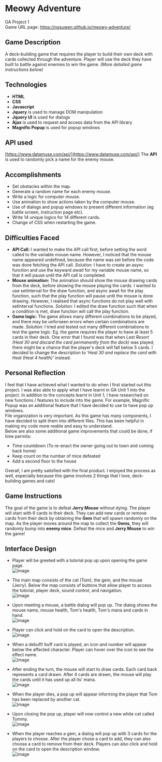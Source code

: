 # Meowy Adventure
GA Project 1  
Game URL page: https://ngsuwen.github.io/meowy-adventure/

## Game Description
A deck-building game that requires the player to build their own deck with cards collected through the adventure. Player will use the deck they have built to battle against enemies to win the game. *(More detailed game instructions below)*

## Technologies
* **HTML**
* **CSS**
* **Javascript**
* **Jquery** is used to manage DOM manipulation 
* **Jquery UI** is used for dialogs
* **Ajax** is used to request and access data from the API library 
* **Magnific Popup** is used for popup windows

## API used
[https://www.datamuse.com/api/](https://www.datamuse.com/api/)
The **API** is used to randomly pick a name for the enemy mouse.

## Accomplishments
* Set obstacles within the map.
* Generate a random name for each enemy mouse.
* Write a logic for computer mouse.
* Use animation to show actions taken by the computer mouse.
* Use of dialogs and popup windows to present different information (eg battle screen, instruction page etc).
* Write 14 unique logics for 14 different cards.
* Change of CSS when restarting the game.

## Difficulties Faced
* **API Call:** I wanted to make the API call first, before setting the word called to the variable mouse name. However, I noticed that the mouse name appeared undefined, because the name was set before the code was done fetching the API call. *Solution:* I have to create an async function and use the keyward *await* for my variable mouse name, so that it will pause until the API call is completed.
* **Mouse animation:** The animation should show the mouse drawing cards from the deck, before showing the mouse playing the cards. I wanted to use setInterval for the draw function, and async await for the play function, such that the play function will pause until the mouse is done drawing. However, I realised that async functions do not play well with setInterval functions. *Solution:* I edited the draw function such that when a condition is met, draw function will call the play function. 
* **Game logic:** The game allows many different combinations to be played, and there may be unforseen errors when certain combinations are made. *Solution:* I tried and tested out many different combinations to test the game logic. Eg. the game requires the player to have at least 5 cards in their deck. One error that I found was that when *Last Resort (Heal 30 and discard the card permanently from the deck)* was played, there might be a chance that the player's deck will fall below 5 cards. I decided to change the description to *'Heal 30 and replace the card with Heal (Heal 4 health)'* instead.

## Personal Reflection
I feel that I have achieved what I wanted to do when I first started out this project. I was also able to apply what I have learnt in GA Unit 1 into the project. In addition to the concepts learnt in Unit 1, I have researched on new functions / features to include into the game. For example, Magnific Popup was an additional feature that I have decided to use to have pop up windows.  
File organization is very important. As this game has many components, I have decided to split them into different files. This has been helpful in making my code more reable and easy to understand.  
Below are also some additional game improvements that could be done, if time permits:  
* Time countdown (To re-enact the owner going out to town and coming back home)
* Keep count on the number of mice defeated
* Add a second floor to the house  

Overall, I am pretty satisfied with the final product. I enjoyed the process as well, especially because this game involves 2 things that I love, deck-building games and cats!

## Game Instructions
The goal of the game is to defeat **Jerry Mouse** without dying. The player will start with 6 cards in their deck. They can add new cards or remove cards from their deck by obtaining the **Gem** that will spawn randomly on the map. As the player moves around the map to collect the **Gems**, they will randomly bump into **enemy mice**. Defeat the mice and **Jerry Mouse** to win the game!

## Interface Design
* Player will be greeted with a tutorial pop up upon opening the game page.  
![image](https://user-images.githubusercontent.com/88722847/135583728-17645687-4bdc-4ece-8a39-3830a050374a.png)

* The main map consists of the cat (Tom), the gem, and the mouse (Jerry). Below the map consists of buttons that allow player to access the tutorial, player deck, sound control, and navigation.  
![image](https://user-images.githubusercontent.com/88722847/135584883-95e1dc74-19bd-45c0-ba15-9e31dccb0be9.png)

* Upon meeting a mouse, a battle dialog will pop up. The dialog shows the mouse name, mouse health, Tom's health, Tom's mana and cards in hand.  
![image](https://user-images.githubusercontent.com/88722847/135585660-2d0cc865-d51e-46b7-8370-94945b30f1cc.png)

* Player can click and hold on the card to open the description.  
![image](https://user-images.githubusercontent.com/88722847/135586534-613b3da5-d07f-4ac3-904b-73ac013ba560.png)

* When a debuff/ buff card is played, an icon and number will appear below the affected character. Player can hover over the icon to see the effect name.  
![image](https://user-images.githubusercontent.com/88722847/135587322-1a0236fe-1d03-4394-9763-7df697b3a679.png)

* After ending the turn, the mouse will start to draw cards. Each card back represents a card drawn. After 4 cards are drawn, the mouse will play the cards until it has used up all its' mana.  
![image](https://user-images.githubusercontent.com/88722847/135587772-205e8126-47ed-4d50-ae4d-af93ca718d14.png)

* When the player dies, a pop up will appear informing the player that Tom has been replaced by another cat.  
![image](https://user-images.githubusercontent.com/88722847/135588201-f8923a4f-0fca-46ff-9fe4-ae0ffd29c92f.png)

* Upon closing the pop up, player will now control a new white cat called Tommy.  
![image](https://user-images.githubusercontent.com/88722847/135588428-f7e0b159-20a4-4af1-8aa9-104c7494ef29.png)

* When the player reaches a gem, a dialog will pop up with 3 cards for the players to choose. After the player chose a card to add, they can also choose a card to remove from their deck. Players can also click and hold on the card to open the description window.   
![image](https://user-images.githubusercontent.com/88722847/135589278-44827e65-5a91-4403-b75e-fea9123eb91b.png)
